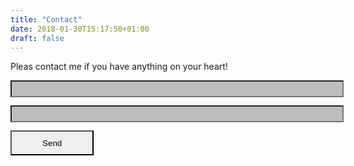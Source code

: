 ```yaml
---
title: "Contact"
date: 2018-01-30T15:17:50+01:00
draft: false
---
```


Pleas contact me if you have anything on your heart!

<form action="https://formspree.io/your@email.com"
      method="POST">
    <input type="text" name="Navn" class="navn"><br>
    <input type="email" name="e-mail"class="email"><br>
    <input type="submit" value="Send" class="sendknap"><br>
</form>


<style> form input {
    background-color: white;
    font-family: arial;
    color: black;
    }
    .sendknap {
        background-color: #efefef;
        height: 3em; 
        width: 10em;
        margin-top: 1em;
        }
    .email{
        background-color: #BDBDBD;
        height: 2em; 
        width: 40em;
        margin-top: 1em;
        }  
    .navn {
        background-color: #BDBDBD;
        height: 2em; 
        width: 40em;
        }        
</style>